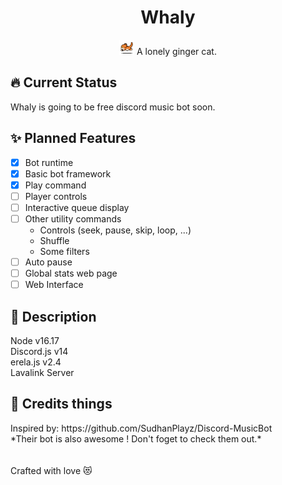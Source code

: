 <h1 align="center">Whaly</h1>
<p align="center"><img src="./cat-running.gif" width="24px" height="24px"/> A lonely ginger cat.</p>

<h2>🔥 Current Status</h2>

Whaly is going to be free discord music bot soon.

<h2>✨ Planned Features</h2>

- [X] Bot runtime <br/>
- [X] Basic bot framework<br/>
- [X] Play command<br/>
- [ ] Player controls<br/>
- [ ] Interactive queue display<br/>
- [ ] Other utility commands<br/>
    - Controls (seek, pause, skip, loop, ...)<br/>
    - Shuffle<br/>
    - Some filters<br/>
- [ ] Auto pause<br/>
- [ ] Global stats web page <br/>
- [ ] Web Interface <br/>

<h2>🧂 Description</h2>
Node v16.17<br/>
Discord.js v14<br/>
erela.js v2.4<br/>
Lavalink Server

<h2>🎨 Credits things</h2>
Inspired by: https://github.com/SudhanPlayz/Discord-MusicBot <br/>
*Their bot is also awesome ! Don't foget to check them out.*

<br/>
<br/>
<br/>
Crafted with love 😻
